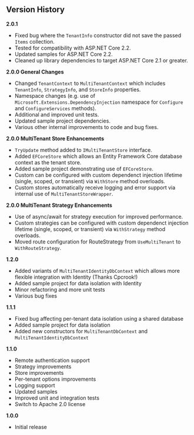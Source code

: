 ## Version History

**2.0.1**
* Fixed bug where the `TenantInfo` constructor did not save the passed `Items` collection.
* Tested for compatibility with ASP.NET Core 2.2.
* Updated samples for ASP.NET Core 2.2.
* Cleaned up library dependencies to target ASP.NET Core 2.1 or greater.

**2.0.0 General Changes**
* Changed `TenantContext` to `MultiTenantContext` which includes `TenantInfo`, `StrategyInfo`, and `StoreInfo` properties.
* Namespace changes (e.g. use of `Microsoft.Extensions.DependencyInjection` namespace for `Configure` and `ConfigureServices` methods).
* Additional and improved unit tests.
* Updated sample project dependencies.
* Various other internal improvements to code and bug fixes.

**2.0.0 MultiTenant Store Enhancements**
* `TryUpdate` method added to `IMultiTenantStore` interface.
* Added `EFCoreStore` which allows an Entity Framework Core database context as the tenant store.
* Added sample project demonstrating use of `EFCoreStore`.
* Custom can be configured with custom dependenct injection lifetime (single, scoped, or transient) via `WithStore` method overloads.
* Custom stores automatically receive logging and error support via internal use of `MultiTenantStoreWrapper`.

**2.0.0 MultiTenant Strategy Enhancements**
* Use of async/await for strategy execution for improved performance.
* Custom strategies can be configured with custom dependenct injection lifetime (single, scoped, or transient) via `WithStrategy` method overloads.
* Moved route configuration for RouteStrategy from `UseMultiTenant` to `WithRouteStrategy`.

**1.2.0**
* Added variants of `MultiTenantIdentityDbContext` which allows more flexible integration with Identity (Thanks Cpcrook!)
* Added sample project for data isolation with Identity
* Minor refactoring and more unit tests
* Various bug fixes

**1.1.1**
* Fixed bug affecting per-tenant data isolation using a shared database
* Added sample project for data isolation
* Added new constructors for `MultiTenantDbContext` and `MultiTenantIdentityDbContext`

**1.1.0**
* Remote authentication support
* Strategy improvements
* Store improvements
* Per-tenant options improvements
* Logging support
* Updated samples
* Improved unit and integration tests
* Switch to Apache 2.0 license

**1.0.0**
* Initial release